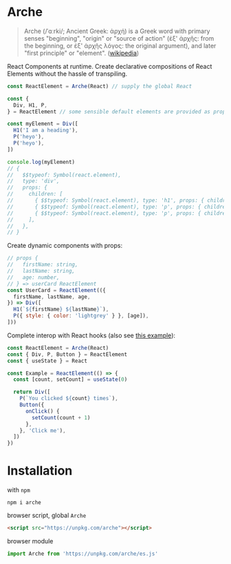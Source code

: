 # Arche
> Arche (/ˈɑːrki/; Ancient Greek: ἀρχή) is a Greek word with primary senses "beginning", "origin" or "source of action" (ἐξ' ἀρχῆς: from the beginning, οr ἐξ' ἀρχῆς λόγος: the original argument), and later "first principle" or "element". ([wikipedia](https://en.wikipedia.org/wiki/Arche))

React Components at runtime. Create declarative compositions of React Elements without the hassle of transpiling.

```javascript [playground]
const ReactElement = Arche(React) // supply the global React

const {
  Div, H1, P,
} = ReactElement // some sensible default elements are provided as property functions

const myElement = Div([
  H1('I am a heading'),
  P('heyo'),
  P('heyo'),
])

console.log(myElement)
// {
//   $$typeof: Symbol(react.element),
//   type: 'div',
//   props: {
//     children: [
//       { $$typeof: Symbol(react.element), type: 'h1', props: { children: 'I am a heading' } },
//       { $$typeof: Symbol(react.element), type: 'p', props: { children: 'heyo' } },
//       { $$typeof: Symbol(react.element), type: 'p', props: { children: 'heyo' } },
//     ],
//   },
// }
```

Create dynamic components with props:
```javascript [playground]
// props {
//   firstName: string,
//   lastName: string,
//   age: number,
// } => userCard ReactElement
const UserCard = ReactElement(({
  firstName, lastName, age,
}) => Div([
  H1(`${firstName} ${lastName}`),
  P({ style: { color: 'lightgrey' } }, [age]),
]))
```

Complete interop with React hooks (also see [this example](https://reactjs.org/docs/hooks-intro.html)):
```javascript [playground]
const ReactElement = Arche(React)
const { Div, P, Button } = ReactElement
const { useState } = React

const Example = ReactElement(() => {
  const [count, setCount] = useState(0)

  return Div([
    P(`You clicked ${count} times`),
    Button({
      onClick() {
        setCount(count + 1)
      },
    }, 'Click me'),
  ])
})
```

# Installation
with `npm`
```
npm i arche
```

browser script, global `Arche`
```html
<script src="https://unpkg.com/arche"></script>
```

browser module
```javascript
import Arche from 'https://unpkg.com/arche/es.js'
```
